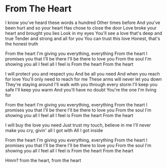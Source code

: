 From The Heart
===============

I know you've heard these words a hundred
Other times before
And you've been hurt and so your heart
Has chose to close the door
Love broke your heart and brought you lies
Look in my eyes
You'll see a love that's deep and true
Tender and strong and all for you
You can trust this love
Honest, that's the honest truth

From the heart
I'm giving you everything, everything
From the heart
I promises you that I'll be there
I'll be there to love you
From the soul
I'm showing you all I feel all I feel is
From the heart
From the heart

I will protect you and respect you
And be all you need
And when you reach for love
You'll only need to reach for me
These arms will never let you down
They're staying around
I'll walk with you through every storm
I'll keep you safe I'll keep you warm
And you'll have no doubt
You're the one I'm living for

From the heart
I'm giving you everything, everything
From the heart
I promises you that I'll be there
I'll be there to love you
From the soul
I'm showing you all I feel all I feel is
From the heart
From the heart

I will buy the love you need
Just trust my touch, believe in me
I'll never make you cry, givin' all I got with
All I got inside

From the heart
I'm giving you everything, everything
From the heart
I promises you that I'll be there
I'll be there to love you
From the soul
I'm showing you all I feel all I feel is
From the heart
From the heart

Hmm? from the heart, from the heart